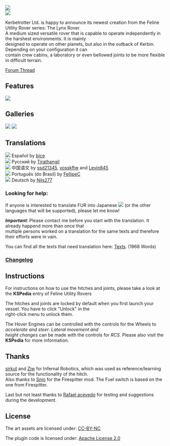 ![](http://i.imgur.com/HYWMzVh.png)   
![](http://i.imgur.com/oVyCGRp.png)

Kerbetrotter Ltd. is happy to announce its newest creation from the Feline Utility Rover series: The Lynx Rover.  
A medium sized versatile rover that is capable to operate independently in the harshest environments. It is mainly  
designed to operate on other planets, but also in the outback of Kerbin. Depending on your configuration it can  
contain crew cabins, a laboratory or even bellowed joints to be more flexible in difficult terrain.  

[Forum Thread](http://forum.kerbalspaceprogram.com/index.php?/topic/155344-1) 

<!---![](http://i.imgur.com/O762Vfm.png)--->

## Features 
![](https://i.imgur.com/EPj0d8B.png)


<!---![](http://i.imgur.com/O762Vfm.png)--->

## Galleries 
[![](http://i.imgur.com/8SHPkw2.png)](http://imgur.com/a/fOPRK)
[![](http://i.imgur.com/pVShxBH.png)](https://www.youtube.com/watch?v=nMHhR1amxVc)  

<!---![](http://i.imgur.com/O762Vfm.png)--->  
## Translations  
![](http://i.imgur.com/cXO4NUi.png) Español by [bice](http://forum.kerbalspaceprogram.com/index.php?/profile/152599-bice/)  
![](http://i.imgur.com/mFRcn0a.png) Русский by [Tirathangil](https://github.com/Tirathangil)  
![](http://i.imgur.com/JyqfJ1P.png) 中国语文 by [ssd21345](http://forum.kerbalspaceprogram.com/index.php?/profile/146209-ssd21345/), [vosskftw](http://forum.kerbalspaceprogram.com/index.php?/profile/175031-vosskftw/) and [Levin845](http://forum.kerbalspaceprogram.com/index.php?/profile/176530-levin845/)  
![](http://i.imgur.com/THVD1ot.jpg) Português (do Brasil) by [FellipeC](http://forum.kerbalspaceprogram.com/index.php?/profile/77983-fellipec/)  
![](http://i.imgur.com/SuHOnKm.png) Deutsch by [Nils277](http://forum.kerbalspaceprogram.com/index.php?/profile/122414-nils277/)  

### Looking for help:
If anyone is interested to translate FUR into Japanese ![](http://i.imgur.com/M93S44Z.png) (or the other languages 
that will be supported), please let me know!  

***Important***: Please contact me before you start with the translation. It already happend more than once that  
multiple persons worked on a translation for the same texts and therefore their efforts were in vain.  

You can find all the texts that need translation here: [Texts](https://github.com/Nils277/FelineUtilityRovers/tree/master/Translation). (1968 Words)  

### [Changelog](https://github.com/Nils277/FelineUtilityRovers/blob/master/Changelog.md)

<!---![](http://i.imgur.com/O762Vfm.png)--->

## Instructions

For instructions on how to use the hitches and joints, please take a look at the **KSPedia** entry of Feline Utility Rovers

The hitches and joints are locked by default when you first launch your vessel. You have to click "Unlock" in the  
right-click menu to unlock them.

The Hover Engines can be controlled with the controls for the Wheels to *accelerate and steer*. *Lateral movement and  
height changes* can be made with the controls for *RCS*. Please also visit the **KSPedia** for more information.

<!---![](http://i.imgur.com/O762Vfm.png)--->
## Thanks

[sirkut](http://forum.kerbalspaceprogram.com/index.php?/profile/57229-sirkut/) and [Ziw](http://forum.kerbalspaceprogram.com/index.php?/profile/135292-ziw/) for Infernal Robotics, which was used as reference/learning source for the functionality of the hitch.  
Also thanks to [Snjo](http://forum.kerbalspaceprogram.com/index.php?/profile/57198-snjo/) for the Firespitter mod. The Fuel switch is based on the one from Firespitter.  

Last but not least thanks to [Rafael acevedo](http://forum.kerbalspaceprogram.com/index.php?/profile/84946-rafael-acevedo/) for testing and suggestions during the development.

## License
The art assets are licensed under:
[CC-BY-NC](https://creativecommons.org/licenses/by-nc/4.0/)

The plugin code is licensed under: 
[Apache License 2.0](http://www.apache.org/licenses/LICENSE-2.0.html)

